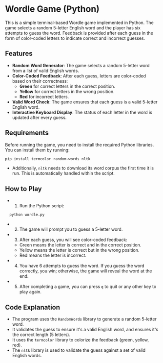 # Wordle Game (Python)

This is a simple terminal-based Wordle game implemented in Python. The game selects a random 5-letter English word and the player has six attempts to guess the word. Feedback is provided after each guess in the form of color-coded letters to indicate correct and incorrect guesses.

## Features

- **Random Word Generator**: The game selects a random 5-letter word from a list of valid English words.
- **Color-Coded Feedback**: After each guess, letters are color-coded based on their correctness:
  - **Green** for correct letters in the correct position.
  - **Yellow** for correct letters in the wrong position.
  - **Red** for incorrect letters.
- **Valid Word Check**: The game ensures that each guess is a valid 5-letter English word.
- **Interactive Keyboard Display**: The status of each letter in the word is updated after every guess.

## Requirements

Before running the game, you need to install the required Python libraries. You can install them by running:

```bash
pip install termcolor random-words nltk
```
- Additionally, `nltk` needs to download its word corpus the first time it is run. This is automatically handled within the script.

## How to Play

- 1. Run the Python script:
```bash
  python wordle.py
```
- 2. The game will prompt you to guess a 5-letter word.

- 3. After each guess, you will see color-coded feedback:
  - Green means the letter is correct and in the correct position.
  - Yellow means the letter is correct but in the wrong position.
  - Red means the letter is incorrect.

- 4. You have 6 attempts to guess the word. If you guess the word correctly, you win; otherwise, the game will reveal the word at the end.

- 5. After completing a game, you can press `q` to quit or any other key to play again.

## Code Explanation

  - The program uses the `RandomWords` library to generate a random 5-letter word.
  - It validates the guess to ensure it's a valid English word, and ensures it's the correct length (5 letters).
  - It uses the `termcolor` library to colorize the feedback (green, yellow, red).
  - The `nltk` library is used to validate the guess against a set of valid English words.


















